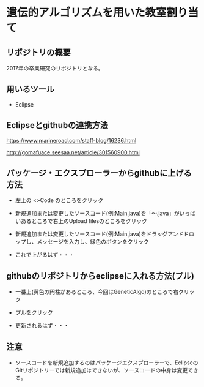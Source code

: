 # 遺伝的アルゴリズムを用いた教室割り当て

## リポジトリの概要

2017年の卒業研究のリポジトリとなる。

## 用いるツール

- Eclipse

## Eclipseとgithubの連携方法

https://www.marineroad.com/staff-blog/16236.html

http://gomafuace.seesaa.net/article/301560900.html

## パッケージ・エクスプローラーからgithubに上げる方法

- 左上の <>Code のところをクリック

- 新規追加または変更したソースコード(例:Main.java)を「～.java」がいっぱいあるところで右上のUpload filesのところをクリック

- 新規追加または変更したソースコード(例:Main.java)をドラッグアンドドロップし、メッセージを入力し、緑色のボタンをクリック

- これで上がるはず・・・

## githubのリポジトリからeclipseに入れる方法(プル)

- 一番上(黄色の円柱があるところ、今回はGeneticAlgo)のところで右クリック

- プルをクリック

- 更新されるはず・・・

## 注意

- ソースコードを新規追加するのはパッケージエクスプローラーで、EclipseのGitリポジトリーでは新規追加はできないが、ソースコードの中身は変更できる。
